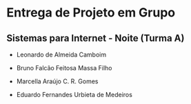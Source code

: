# Entrega de Projeto em Grupo
## Sistemas para Internet - Noite (Turma A)
* Leonardo de Almeida Camboim

 
* Bruno Falcão Feitosa Massa Filho

* Marcella Araújo C. R. Gomes

* Eduardo Fernandes Urbieta de Medeiros
